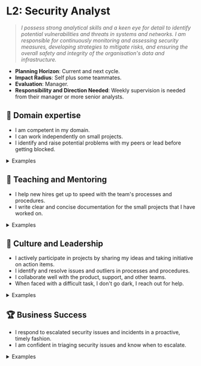 # L2: Security Analyst

> _I possess strong analytical skills and a keen eye for detail to identify potential vulnerabilities and threats in systems and networks. I am responsible for continuously monitoring and assessing security measures, developing strategies to mitigate risks, and ensuring the overall safety and integrity of the organisation's data and infrastructure._

- **Planning Horizon**: Current and next cycle.
- **Impact Radius**: Self plus some teammates.
- **Evaluation**: Manager.
- **Responsibility and Direction Needed**: Weekly supervision is needed from their manager or more senior analysts.

## 🦉 Domain expertise

- I am competent in my domain.
- I can work independently on small projects.
- I identify and raise potential problems with my peers or lead before getting blocked.

<details>
<summary>Examples</summary>

- I was nominated as the incident controller and successfully followed our Security Incident Response Plan (SIRP).
- I confidently triage alerts and escalate to senior security analysts when required.
- When faced with a small project, I understood the brief the first time and was able to reach out myself to find the answers I needed to complete it.

</details>

## 🌱 Teaching and Mentoring

- I help new hires get up to speed with the team's processes and procedures.
- I write clear and concise documentation for the small projects that I have worked on.

<details>
<summary>Examples</summary>

- I acted as a buddy for a new person who joined my team and helped them become productive with our tools.
- I wrote documentation for a small project that I worked on for my team members.
- I presented my findings from a recent security incident during our knowledge-sharing session.

</details>

## 🧭 Culture and Leadership

- I actively participate in projects by sharing my ideas and taking initiative on action items.
- I identify and resolve issues and outliers in processes and procedures.
- I collaborate well with the product, support, and other teams.
- When faced with a difficult task, I don't go dark, I reach out for help.

<details>
<summary>Examples</summary>

- During project planning, I successfully negotiated changes to the plan and was assigned several action items.
- I identified a deficiency within a process and worked with stakeholders to correct it.
- I noticed that a change I was making may affect another team, so I reached out to that team directly to prevent surprises.
- When I hit a roadblock, I didn't waste time going down rabbit holes, I reached out for assistance.

</details>

## 🏆 Business Success

- I respond to escalated security issues and incidents in a proactive, timely fashion.
- I am confident in triaging security issues and know when to escalate.

<details>
<summary>Examples</summary>

- I received an alert via PagerDuty and created a new security incident in The Hive.
- I triaged Bugcrowd submissions and worked with the Fire and Motion team to remedy them.
- I triaged customer issues and guided the Customer Support team.

</details>
